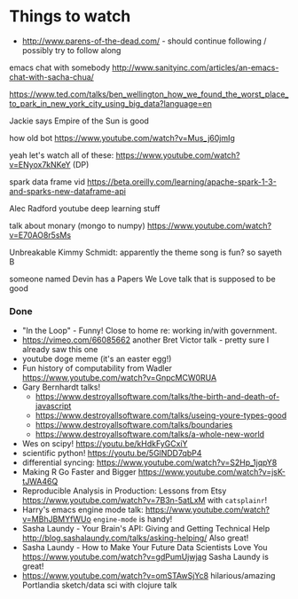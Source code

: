 # Things to watch

 * http://www.parens-of-the-dead.com/ - should continue following / possibly try to follow along

emacs chat with somebody http://www.sanityinc.com/articles/an-emacs-chat-with-sacha-chua/

https://www.ted.com/talks/ben_wellington_how_we_found_the_worst_place_to_park_in_new_york_city_using_big_data?language=en

Jackie says Empire of the Sun is good

how old bot
https://www.youtube.com/watch?v=Mus_j60jmIg

yeah let's watch all of these: https://www.youtube.com/watch?v=ENyox7kNKeY (DP)

spark data frame vid https://beta.oreilly.com/learning/apache-spark-1-3-and-sparks-new-dataframe-api

Alec Radford youtube deep learning stuff

talk about monary (mongo to numpy) https://www.youtube.com/watch?v=E70AO8r5sMs

Unbreakable Kimmy Schmidt: apparently the theme song is fun? so sayeth B

someone named Devin has a Papers We Love talk that is supposed to be good


### Done

 * "In the Loop" - Funny! Close to home re: working in/with government.
 * https://vimeo.com/66085662 another Bret Victor talk - pretty sure I already saw this one
 * youtube doge meme (it's an easter egg!)
 * Fun history of computability from Wadler https://www.youtube.com/watch?v=GnpcMCW0RUA
 * Gary Bernhardt talks!
     * https://www.destroyallsoftware.com/talks/the-birth-and-death-of-javascript
     * https://www.destroyallsoftware.com/talks/useing-youre-types-good
     * https://www.destroyallsoftware.com/talks/boundaries
     * https://www.destroyallsoftware.com/talks/a-whole-new-world
 * Wes on scipy! https://youtu.be/kHdkFyGCxiY
 * scientific python! https://youtu.be/5GlNDD7qbP4
 * differential syncing: https://www.youtube.com/watch?v=S2Hp_1jqpY8
 * Making R Go Faster and Bigger https://www.youtube.com/watch?v=jsK-tJWA46Q
 * Reproducible Analysis in Production: Lessons from Etsy https://www.youtube.com/watch?v=7B3n-5atLxM with `catsplainr`!
 * Harry's emacs engine mode talk: https://www.youtube.com/watch?v=MBhJBMYfWUo `engine-mode` is handy!
 * Sasha Laundy - Your Brain's API: Giving and Getting Technical Help http://blog.sashalaundy.com/talks/asking-helping/ Also great!
 * Sasha Laundy - How to Make Your Future Data Scientists Love You https://www.youtube.com/watch?v=gdPumUjwjag Sasha Laundy is great!
 * https://www.youtube.com/watch?v=omSTAwSjYc8 hilarious/amazing Portlandia sketch/data sci with clojure talk
